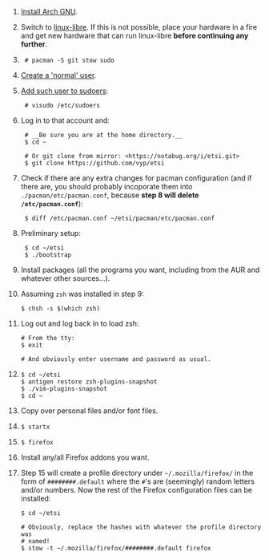 1. [Install Arch GNU][1].

2. Switch to [linux-libre][2]. If this is not possible, place your hardware in
   a fire and get new hardware that can run linux-libre **before continuing any
   further**.

3.      # pacman -S git stow sudo

4. [Create a 'normal' user][3].

5. [Add such user to sudoers][4]:

        # visudo /etc/sudoers

6. Log in to that account and:

        # __Be sure you are at the home directory.__
        $ cd ~

        # Or git clone from mirror: <https://notabug.org/i/etsi.git>
        $ git clone https://github.com/vyp/etsi 

7. Check if there are any extra changes for pacman configuration (and if there
   are, you should probably incoporate them into `./pacman/etc/pacman.conf`,
   because **step 8 will delete `/etc/pacman.conf`**):

        $ diff /etc/pacman.conf ~/etsi/pacman/etc/pacman.conf

8. Preliminary setup:

        $ cd ~/etsi
        $ ./bootstrap

9. Install packages (all the programs you want, including from the AUR and
   whatever other sources...).

10. Assuming `zsh` was installed in step 9:

        $ chsh -s $(which zsh)

11. Log out and log back in to load zsh:

        # From the tty:
        $ exit

        # And obviously enter username and password as usual.

12.     $ cd ~/etsi
        $ antigen restore zsh-plugins-snapshot
        $ ./vim-plugins-snapshot
        $ cd ~

13. Copy over personal files and/or font files.

14.     $ startx

15.     $ firefox

16. Install any/all Firefox addons you want.

17. Step 15 will create a profile directory under `~/.mozilla/firefox/` in the
    form of `########.default` where the `#`'s are (seemingly) random letters
    and/or numbers. Now the rest of the Firefox configuration files can be
    installed:

        $ cd ~/etsi

        # Obviously, replace the hashes with whatever the profile directory was
        # named!
        $ stow -t ~/.mozilla/firefox/########.default firefox

[1]: https://wiki.archlinux.org/index.php/installation_guide
[2]: https://aur.archlinux.org/packages/linux-libre/
[3]: https://wiki.archlinux.org/index.php/Users_and_groups#Example_adding_a_user
[4]: https://wiki.archlinux.org/index.php/Sudo#Example_Entries
